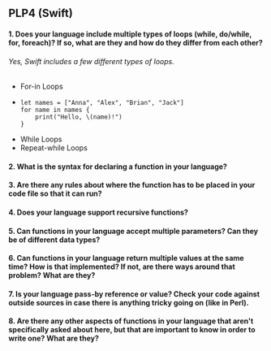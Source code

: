 ## PLP4 (Swift)

#### 1. Does your language include multiple types of loops (while, do/while, for, foreach)? If so, what are they and how do they differ from each other?
###### Yes, Swift includes a few different types of loops. 
* For-in Loops
*     let names = ["Anna", "Alex", "Brian", "Jack"]
      for name in names {
          print("Hello, \(name)!")
      }
* While Loops
* Repeat-while Loops

#### 2. What is the syntax for declaring a function in your language?

#### 3. Are there any rules about where the function has to be placed in your code file so that it can run?

#### 4. Does your language support recursive functions?

#### 5. Can functions in your language accept multiple parameters? Can they be of different data types?

#### 6. Can functions in your language return multiple values at the same time? How is that implemented? If not, are there ways around that problem? What are they?

#### 7. Is your language pass-by reference or value? Check your code against outside sources in case there is anything tricky going on (like in Perl).

#### 8. Are there any other aspects of functions in your language that aren't specifically asked about here, but that are important to know in order to write one? What are they?
